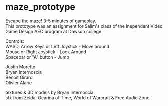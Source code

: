# maze_prototype
Escape the maze! 3-5 minutes of gameplay.  
This prototype was an assignment for Salim's class of the Inependent Video Game Design AEC program at Dawson college.

Controls:  
WASD, Arrow Keys or Left Joystick - Move around  
Mouse or Right Joystick - Look Around  
Spacebar or "A" button - Jump  

Justin Moretto  
Bryan Internoscia  
Benoit Girard  
Olivier Alarie  

textures & 3D models by Bryan Internoscia.  
sfx from Zelda: Ocarina of Time, World of Warcraft & Free Audio Zone.
